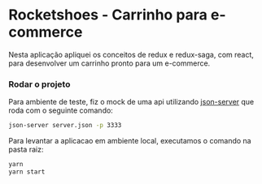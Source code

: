 # Rocketshoes - Carrinho para e-commerce

Nesta aplicação apliquei os conceitos de redux e redux-saga, com react, para desenvolver um carrinho pronto para um e-commerce.

### Rodar o projeto

Para ambiente de teste, fiz o mock de uma api utilizando [json-server](https://github.com/typicode/json-server) que roda com o seguinte comando:

```sh
json-server server.json -p 3333
```

Para levantar a aplicacao em ambiente local, executamos o comando na pasta raiz:

```sh
yarn
yarn start
```
